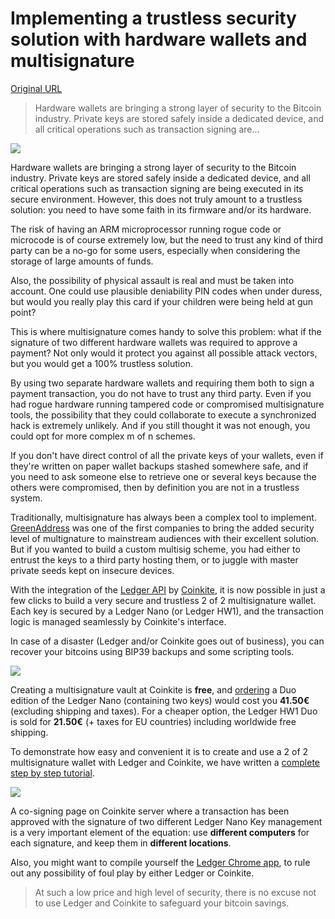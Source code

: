 # Implementing a trustless security solution with hardware wallets and multisignature

[Original URL](https://medium.com/@Ledger/implementing-a-trustless-security-solution-with-hardware-wallets-and-multisignature-8f50732c6f4c)

> Hardware wallets are bringing a strong layer of security to the Bitcoin industry. Private keys are stored safely inside a dedicated device, and all critical operations such as transaction signing are...

![](https://d262ilb51hltx0.cloudfront.net/max/800/1*IJbcuBXFjzREwkHO0hL_og.jpeg)

Hardware wallets are bringing a strong layer of security to the Bitcoin industry. Private keys are stored safely inside a dedicated device, and all critical operations such as transaction signing are being executed in its secure environment. However, this does not truly amount to a trustless solution: you need to have some faith in its firmware and/or its hardware.

The risk of having an ARM microprocessor running rogue code or microcode is of course extremely low, but the need to trust any kind of third party can be a no-go for some users, especially when considering the storage of large amounts of funds.

Also, the possibility of physical assault is real and must be taken into account. One could use plausible deniability PIN codes when under duress, but would you really play this card if your children were being held at gun point?

This is where multisignature comes handy to solve this problem: what if the signature of two different hardware wallets was required to approve a payment? Not only would it protect you against all possible attack vectors, but you would get a 100% trustless solution.

By using two separate hardware wallets and requiring them both to sign a payment transaction, you do not have to trust any third party. Even if you had rogue hardware running tampered code or compromised multisignature tools, the possibility that they could collaborate to execute a synchronized hack is extremely unlikely. And if you still thought it was not enough, you could opt for more complex m of n schemes.

If you don't have direct control of all the private keys of your wallets, even if they're written on paper wallet backups stashed somewhere safe, and if you need to ask someone else to retrieve one or several keys because the others were compromised, then by definition you are not in a trustless system.

Traditionally, multisignature has always been a complex tool to implement. [GreenAddress](https://greenaddress.it) was one of the first companies to bring the added security level of multignature to mainstream audiences with their excellent solution. But if you wanted to build a custom multisig scheme, you had either to entrust the keys to a third party hosting them, or to juggle with master private seeds kept on insecure devices.

With the integration of the [Ledger API](https://github.com/LedgerHQ/ledger-wallet-api) by [Coinkite](https://coinkite.com), it is now possible in just a few clicks to build a very secure and trustless 2 of 2 multisignature wallet. Each key is secured by a Ledger Nano (or Ledger HW1), and the transaction logic is managed seamlessly by Coinkite's interface.

In case of a disaster (Ledger and/or Coinkite goes out of business), you can recover your bitcoins using BIP39 backups and some scripting tools.

![](https://d262ilb51hltx0.cloudfront.net/max/600/1*FUH2owr7UjL_4UbbVZN-Gg.png)

Creating a multisignature vault at Coinkite is **free**, and [ordering](https://www.ledgerwallet.com) a Duo edition of the Ledger Nano (containing two keys) would cost you **41.50€** (excluding shipping and taxes). For a cheaper option, the Ledger HW1 Duo is sold for **21.50€** (+ taxes for EU countries) including worldwide free shipping.

To demonstrate how easy and convenient it is to create and use a 2 of 2 multisignature wallet with Ledger and Coinkite, we have written a [complete step by step tutorial](https://ledger.groovehq.com/knowledge_base/topics/how-to-create-a-2-of-2-multisignature-account-with-two-ledger-nano-and-coinkite).

![](https://d262ilb51hltx0.cloudfront.net/max/800/1*tMa2poXWJ5nj7IbsAmJV5Q.png)

A co-signing page on Coinkite server where a transaction has been approved with the signature of two different Ledger Nano Key management is a very important element of the equation: use **different computers** for each signature, and keep them in **different locations**.

Also, you might want to compile yourself the [Ledger Chrome app](https://github.com/LedgerHQ/ledger-wallet-chrome), to rule out any possibility of foul play by either Ledger or Coinkite.

> At such a low price and high level of security, there is no excuse not to use Ledger and Coinkite to safeguard your bitcoin savings.
